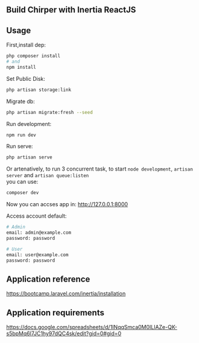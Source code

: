 ## Build Chirper with Inertia ReactJS


## Usage

First,install dep:

```bash
php composer install
# and
npm install
```

Set Public Disk:

```bash
php artisan storage:link
```

Migrate db:

```bash
php artisan migrate:fresh --seed
```

Run development:

```bash
npm run dev
```

Run serve:

```bash
php artisan serve
```

Or artenatively, to run 3 concurrent task, to start `node development`, `artisan server` and `artisan queue:listen`  
you can use:

```bash
composer dev
```

Now you can accses app in: http://127.0.0.1:8000

Access account default:

```bash
# Admin
email: admin@example.com
password: password

# User
email: user@example.com
password: password
```

## Application reference

https://bootcamp.laravel.com/inertia/installation

## Application requirements

https://docs.google.com/spreadsheets/d/1INqqSmca0M0ILlAZe-QK-s5bpMq6l7JC1hy97dQC4sk/edit?gid=0#gid=0


